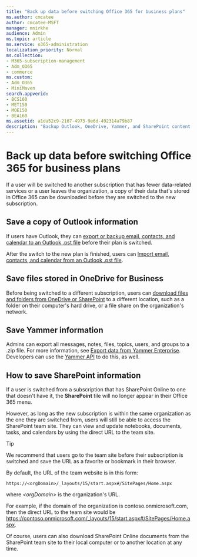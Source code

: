 ```yaml
---
title: "Back up data before switching Office 365 for business plans"
ms.author: cmcatee
author: cmcatee-MSFT
manager: mnirkhe
audience: Admin
ms.topic: article
ms.service: o365-administration
localization_priority: Normal
ms.collection: 
- M365-subscription-management 
- Adm_O365
- commerce
ms.custom:
- Adm_O365
- MiniMaven
search.appverid:
- BCS160
- MET150
- MOE150
- BEA160
ms.assetid: a1da52c9-2167-4973-9e6d-492314a79b87
description: "Backup Outlook, OneDrive, Yammer, and SharePoint content before switching Office 365 subscriptions or if a user leaves the organization."
---
```


# Back up data before switching Office 365 for business plans

If a user will be switched to another subscription that has fewer data-related services or a user leaves the organization, a copy of their data that's stored in Office 365 can be downloaded before they are switched to the new subscription.
  
## Save a copy of Outlook information

If users have Outlook, they can [export or backup email, contacts, and calendar to an Outlook .pst file](https://support.office.com/article/14252b52-3075-4e9b-be4e-ff9ef1068f91) before their plan is switched. 
  
After the switch to the new plan is finished, users can [Import email, contacts, and calendar from an Outlook .pst file](https://support.office.com/article/431a8e9a-f99f-4d5f-ae48-ded54b3440ac).
  
## Save files stored in OneDrive for Business

Before being switched to a different subscription, users can [download files and folders from OneDrive or SharePoint](https://support.office.com/article/5c7397b7-19c7-4893-84fe-d02e8fa5df05) to a different location, such as a folder on their computer's hard drive, or a file share on the organization's network. 
  
## Save Yammer information

Admins can export all messages, notes, files, topics, users, and groups to a .zip file. For more information, see [Export data from Yammer Enterprise](https://docs.microsoft.com/en-us/yammer/manage-security-and-compliance/export-yammer-enterprise-data). Developers can use the [Yammer API](https://go.microsoft.com/fwlink/p/?linkid=842495) to do this, as well. 
  
## How to save SharePoint information

If a user is switched from a subscription that has SharePoint Online to one that doesn't have it, the **SharePoint** tile will no longer appear in their Office 365 menu. 
  
However, as long as the new subscription is within the same organization as the one they are switched from, users will still be able to access the SharePoint team site. They can view and update notebooks, documents, tasks, and calendars by using the direct URL to the team site.
  
> [!TIP]
> We recommend that users go to the team site before their subscription is switched and save the URL as a favorite or bookmark in their browser. 
  
By default, the URL of the team website is in this form:
  
```
https://<orgDomain>/_layouts/15/start.aspx#/SitePages/Home.aspx
```

where  _\<orgDomain\>_ is the organization's URL. 
  
For example, if the domain of the organization is contoso.onmicrosoft.com, then the direct URL to the team site would be https://contoso.onmicrosoft.com/_layouts/15/start.aspx#/SitePages/Home.aspx.
  
Of course, users can also download SharePoint Online documents from the SharePoint team site to their local computer or to another location at any time.